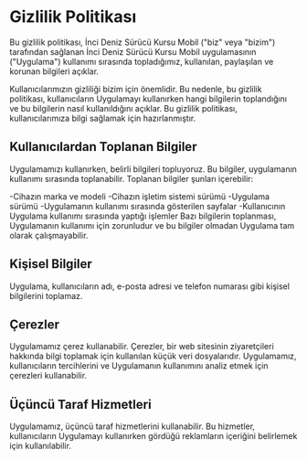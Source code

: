 # Gizlilik Politikası

Bu gizlilik politikası, İnci Deniz Sürücü Kursu Mobil ("biz" veya "bizim") tarafından sağlanan İnci Deniz Sürücü Kursu Mobil uygulamasının ("Uygulama") kullanımı sırasında topladığımız, kullanılan, paylaşılan ve korunan bilgileri açıklar.

Kullanıcılarımızın gizliliği bizim için önemlidir. Bu nedenle, bu gizlilik politikası, kullanıcıların Uygulamayı kullanırken hangi bilgilerin toplandığını ve bu bilgilerin nasıl kullanıldığını açıklar. Bu gizlilik politikası, kullanıcılarımıza bilgi sağlamak için hazırlanmıştır.

## Kullanıcılardan Toplanan Bilgiler

Uygulamamızı kullanırken, belirli bilgileri topluyoruz. Bu bilgiler, uygulamanın kullanımı sırasında toplanabilir. Toplanan bilgiler şunları içerebilir:

-Cihazın marka ve modeli
-Cihazın işletim sistemi sürümü
-Uygulama sürümü
-Uygulamanın kullanımı sırasında gösterilen sayfalar
-Kullanıcının Uygulama kullanımı sırasında yaptığı işlemler
Bazı bilgilerin toplanması, Uygulamanın kullanımı için zorunludur ve bu bilgiler olmadan Uygulama tam olarak çalışmayabilir.

## Kişisel Bilgiler
Uygulama, kullanıcıların adı, e-posta adresi ve telefon numarası gibi kişisel bilgilerini toplamaz.
## Çerezler

Uygulamamız çerez kullanabilir. Çerezler, bir web sitesinin ziyaretçileri hakkında bilgi toplamak için kullanılan küçük veri dosyalarıdır. Uygulamamız, kullanıcıların tercihlerini ve Uygulamanın kullanımını analiz etmek için çerezleri kullanabilir.

## Üçüncü Taraf Hizmetleri
Uygulamamız, üçüncü taraf hizmetlerini kullanabilir. Bu hizmetler, kullanıcıların Uygulamayı kullanırken gördüğü reklamların içeriğini belirlemek için kullanılabilir.
